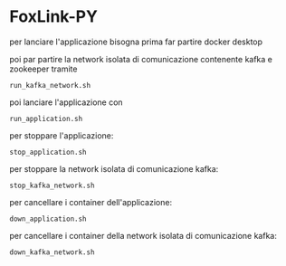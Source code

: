 # FoxLink-PY
per lanciare l'applicazione bisogna prima far partire docker desktop

poi par partire la network isolata di comunicazione contenente kafka e zookeeper tramite

    run_kafka_network.sh
    
poi lanciare l'applicazione con

    run_application.sh
    
per stoppare l'applicazione:

    stop_application.sh
    
per stoppare la network isolata di comunicazione kafka:

    stop_kafka_network.sh
    
per cancellare i container dell'applicazione:

    down_application.sh
    
per cancellare i container della network isolata di comunicazione kafka:

    down_kafka_network.sh
